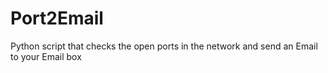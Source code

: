 # Port2Email
Python script that checks the open ports in the network and send an Email to your Email box
